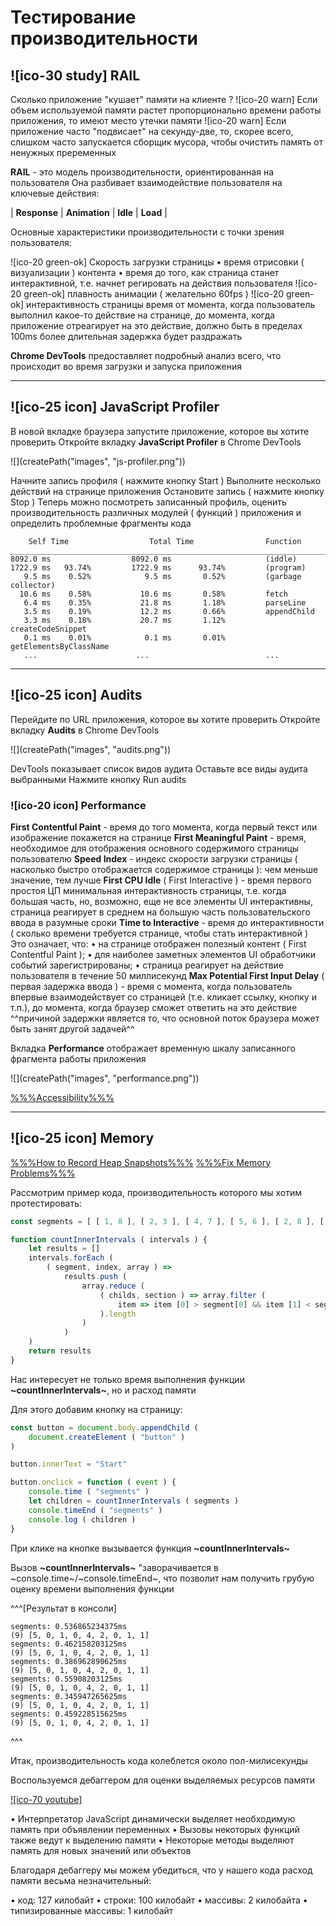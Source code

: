 # Тестирование производительности

## ![ico-30 study] RAIL

Сколько приложение "кушает" памяти на клиенте ?
![ico-20 warn] Если объем используемой памяти растет пропорционально времени работы приложения, то имеют место утечки памяти
![ico-20 warn] Если приложение часто "подвисает" на секунду-две, то, скорее всего, слишком часто запускается сборщик мусора, чтобы очистить память от ненужных преременных

**RAIL** - это модель производительности,  ориентированная на пользователя
Она разбивает взаимодействие пользователя на ключевые действия:

|  **Response**  |  **Animation**  |  **Idle**  |  **Load**  |

Основные характеристики производительности с точки зрения пользователя:

![ico-20 green-ok] Скорость загрузки страницы
• время отрисовки ( визуализации ) контента
• время до того, как страница станет интерактивной, т.е. начнет регировать на действия пользователя
![ico-20 green-ok] плавность анимации ( желательно 60fps )
![ico-20 green-ok] интерактивность страницы
время от момента, когда пользователь выполнил какое-то действие на странице, до момента, когда приложение отреагирует на это действие, должно быть в пределах 100ms
более длительная задержка будет раздражать

**Chrome DevTools** предоставляет подробный анализ всего, что происходит во время загрузки и запуска приложения

_____________________________________________________________

## ![ico-25 icon] JavaScript Profiler

В новой вкладке браузера запустите приложение, которое вы хотите проверить
Откройте вкладку **JavaScript Profiler** в Chrome DevTools

![](createPath("images", "js-profiler.png"))

Начните запись профиля ( нажмите кнопку Start )
Выполните несколько действий на странице приложения
Остановите запись  ( нажмите кнопку Stop )
Теперь можно посмотреть записанный профиль, оценить производительность различных модулей ( функций ) приложения и определить проблемные фрагменты кода

~~~console
    Self Time                  Total Time                Function
_______________________________________________________________________
8092.0 ms                  8092.0 ms                     (iddle)
1722.9 ms   93.74%         1722.9 ms      93.74%         (program)
   9.5 ms    0.52%            9.5 ms       0.52%         (garbage collector)
  10.6 ms    0.58%           10.6 ms       0.58%         fetch
   6.4 ms    0.35%           21.8 ms       1.18%         parseLine
   3.5 ms    0.19%           12.2 ms       0.66%         appendChild
   3.3 ms    0.18%           20.7 ms       1.12%         createCodeSnippet
   0.1 ms    0.01%            0.1 ms       0.01%         getElementsByClassName
   ...                      ...                          ...
~~~

_____________________________________________________________

## ![ico-25 icon] Audits

Перейдите по URL приложения, которое вы хотите проверить
Откройте вкладку **Audits** в Chrome DevTools

![](createPath("images", "audits.png"))

DevTools показывает список видов аудита
Оставьте все виды аудита выбранными
Нажмите кнопку Run audits

### ![ico-20 icon] Performance

**First Contentful Paint** - время до того момента, когда первый текст или изображение покажется на странице
**First Meaningful Paint** - время, необходимое для отображения основного содержимого страницы пользователю
**Speed Index** - индекс скорости загрузки страницы ( насколько быстро отображается содержимое страницы ): чем меньше значение, тем лучше
**First CPU Idle** ( First Interactive ) - время первого простоя ЦП
минимальная интерактивность страницы, 
т.е. когда большая часть, но, возможно, еще не все элементы UI интерактивны, 
страница реагирует в среднем на большую часть пользовательского ввода в разумные сроки
**Time to Interactive** - время до интерактивности ( сколько времени требуется странице, чтобы стать интерактивной )
Это означает, что:
• на странице отображен полезный контент ( First Contentful Paint );
• для наиболее заметных элементов UI обработчики событий зарегистрированы;
• страница реагирует на действие пользователя в течение 50 миллисекунд
**Max Potential First Input Delay** ( первая задержка ввода ) - время с момента, когда пользователь впервые взаимодействует со страницей
(т.е. кликает ссылку, кнопку и т.п.), до момента, когда браузер сможет ответить на это действие
^^причиной задержки является то, что основной поток браузера может быть занят другой задачей^^

Вкладка **Performance** отображает временную шкалу записанного фрагмента работы приложения

![](createPath("images", "performance.png"))

[%%%Accessibility%%%](https://developers.google.com/web/fundamentals/accessibility/?utm_source=lighthouse&utm_medium=devtools)

_____________________________________________________________

## ![ico-25 icon] Memory

[%%%How to Record Heap Snapshots%%%](https://developers.google.com/web/tools/chrome-devtools/memory-problems/heap-snapshots)
[%%%Fix Memory Problems%%%](https://developers.google.com/web/tools/chrome-devtools/memory-problems/)

Рассмотрим пример кода, производительность которого мы хотим протестировать:

~~~~js
const segments = [ [ 1, 8 ], [ 2, 3 ], [ 4, 7 ], [ 5, 6 ], [ 2, 8 ], [ 3, 7 ], [ 4, 6 ], [ 1, 5 ], [ 1, 6 ] ]

function countInnerIntervals ( intervals ) {
    let results = []
    intervals.forEach (
        ( segment, index, array ) =>
            results.push (
                array.reduce (
                    ( childs, section ) => array.filter (
                        item => item [0] > segment[0] && item [1] < segment[1]
                    ).length
                )
            )
    )
    return results
}
~~~~

Нас интересует не только время выполнения функции **~countInnerIntervals~**, но и расход памяти

Для этого добавим кнопку на страницу:

~~~~js
const button = document.body.appendChild (
    document.createElement ( "button" )
)

button.innerText = "Start"

button.onclick = function ( event ) {
    console.time ( "segments" )
    let children = countInnerIntervals ( segments )
    console.timeEnd ( "segments" )
    console.log ( children )
}
~~~~

При клике на кнопке вызывается функция **~countInnerIntervals~**

Вызов **~countInnerIntervals~** "заворачивается в ~console.time~/~console.timeEnd~, что позволит нам получить грубую оценку времени выполнения функции

^^^[Результат в консоли]

~~~console
segments: 0.536865234375ms
(9) [5, 0, 1, 0, 4, 2, 0, 1, 1]
segments: 0.462158203125ms
(9) [5, 0, 1, 0, 4, 2, 0, 1, 1]
segments: 0.386962890625ms
(9) [5, 0, 1, 0, 4, 2, 0, 1, 1]
segments: 0.55908203125ms
(9) [5, 0, 1, 0, 4, 2, 0, 1, 1]
segments: 0.345947265625ms
(9) [5, 0, 1, 0, 4, 2, 0, 1, 1]
segments: 0.459228515625ms
(9) [5, 0, 1, 0, 4, 2, 0, 1, 1]
~~~

^^^

Итак, производительность кода колеблется около пол-милисекунды

Воспользуемся дебаггером для оценки выделяемых ресурсов памяти

[![ico-70 youtube]](https://youtu.be/nDNEiu_xwf0)

• Интерпретатор JavaScript динамически выделяет необходимую память при объявлении переменных
• Вызовы некоторых функций также ведут к выделению памяти
• Некоторые методы выделяют память для новых значений или объектов

Благодаря дебаггеру мы можем убедиться, что у нашего кода расход памяти весьма незначительный:

• код:                    127 килобайт
• строки:                 100 килобайт
• массивы:                  2 килобайта
• типизированные массивы:   1 килобайт

